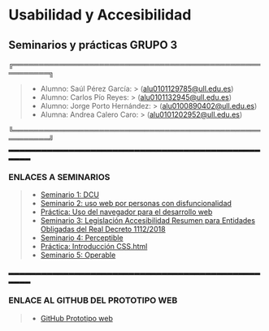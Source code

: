 # Usabilidad y Accesibilidad
## Seminarios y prácticas GRUPO 3

╔═════════════════════════════════════════════════════════╗

> - Alumno: Saúl Pérez García: > (alu0101129785@ull.edu.es)
> - Alumno: Carlos Pío Reyes: > (alu0101132945@ull.edu.es)
> - Alumno: Jorge Porto Hernández: > (alu0100890402@ull.edu.es)
> - Alumna: Andrea Calero Caro: > (alu0101202952@ull.edu.es)

╚═════════════════════════════════════════════════════════╝
▂▂▂▂▂▂▂▂▂▂▂▂▂▂▂▂▂▂▂▂▂▂▂▂▂▂▂▂▂▂▂▂▂▂▂▂▂▂▂▂▂▂▂▂▂▂▂▂▂▂
### ENLACES A SEMINARIOS

> - [Seminario 1: DCU](https://github.com/alu0100890402/UyA_GRUPO3/blob/seminarios/Seminario%201:%20DCU.md)
> - [Seminario 2: uso web por personas con disfuncionalidad](https://github.com/alu0100890402/UyA_GRUPO3/blob/seminarios/Seminario%202:%20Uso_web_personas_con_disfuncionalidad.md)
> - [Práctica: Uso del navegador para el desarrollo web](https://github.com/alu0100890402/UyA_GRUPO3/blob/seminarios/Pr%C3%A1ctica:%20Uso_del_navegador_para_el_desarrollo_web.md)
> - [Seminario 3: Legislación Accesibilidad Resumen para Entidades Obligadas del Real Decreto 1112/2018](https://github.com/alu0100890402/UyA_GRUPO3/blob/seminarios/Seminario%203:%20Legislaci%C3%B3n%20Accesibilidad%20Resumen%20para%20Entidades%20Obligadas%20del%20RD%201112%2C2018)
> - [Seminario 4: Perceptible](https://github.com/alu0100890402/UyA_GRUPO3/blob/main/Seminario_Perceptible_Grupo_3.pdf)
> - [Práctica: Introducción CSS.html](https://github.com/alu0100890402/UyA_GRUPO3/blob/main/Pr%C3%A1ctica:%20Introducci%C3%B3n_CSS.html)
> - [Seminario 5: Operable]()


▂▂▂▂▂▂▂▂▂▂▂▂▂▂▂▂▂▂▂▂▂▂▂▂▂▂▂▂▂▂▂▂▂▂▂▂▂▂▂▂▂▂▂▂▂▂▂▂▂▂
### ENLACE AL GITHUB DEL PROTOTIPO WEB
> - [GitHub Prototipo web](https://github.com/alu0101202952/UyA_Grupo3_Prototipo_Web/tree/desarrollo)
